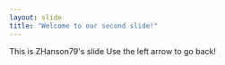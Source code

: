 ```yaml
---
layout: slide
title: "Welcome to our second slide!"
---
```

This is ZHanson79's slide
Use the left arrow to go back!
